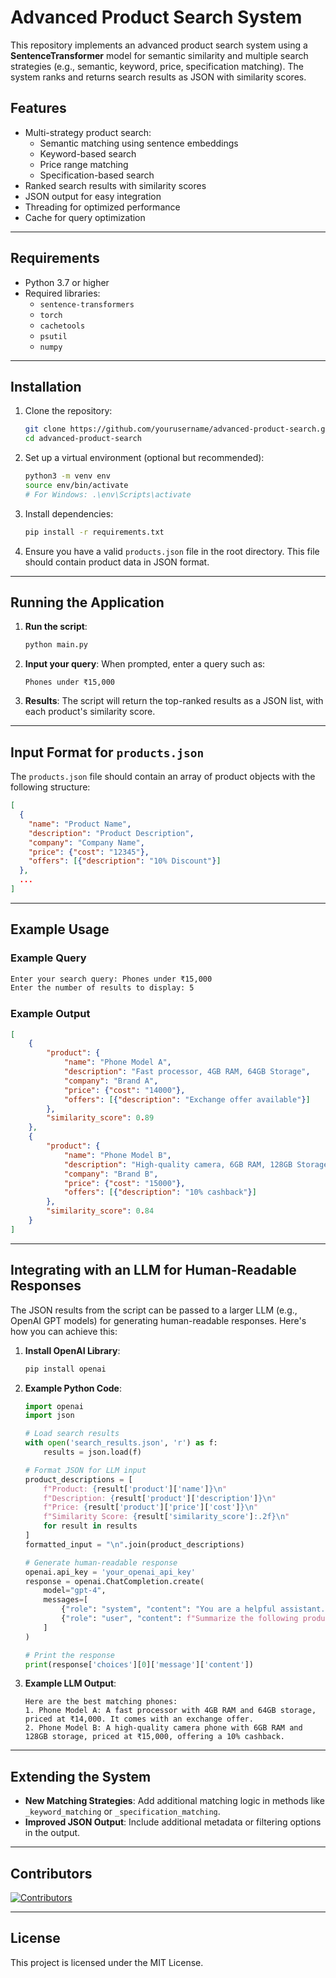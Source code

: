 # Advanced Product Search System

This repository implements an advanced product search system using a **SentenceTransformer** model for semantic similarity and multiple search strategies (e.g., semantic, keyword, price, specification matching). The system ranks and returns search results as JSON with similarity scores.

## Features
- Multi-strategy product search:
  - Semantic matching using sentence embeddings
  - Keyword-based search
  - Price range matching
  - Specification-based search
- Ranked search results with similarity scores
- JSON output for easy integration
- Threading for optimized performance
- Cache for query optimization

---

## Requirements
- Python 3.7 or higher
- Required libraries:
  - `sentence-transformers`
  - `torch`
  - `cachetools`
  - `psutil`
  - `numpy`

---

## Installation

1. Clone the repository:
   ```bash
   git clone https://github.com/yourusername/advanced-product-search.git
   cd advanced-product-search
   ```

2. Set up a virtual environment (optional but recommended):
   ```bash
   python3 -m venv env
   source env/bin/activate   
   # For Windows: .\env\Scripts\activate
   ```

3. Install dependencies:
   ```bash
   pip install -r requirements.txt
   ```

4. Ensure you have a valid `products.json` file in the root directory. This file should contain product data in JSON format.

---

## Running the Application

1. **Run the script**:
   ```bash
   python main.py
   ```

2. **Input your query**: When prompted, enter a query such as:
   ```
   Phones under ₹15,000
   ```

3. **Results**: The script will return the top-ranked results as a JSON list, with each product's similarity score.

---

## Input Format for `products.json`

The `products.json` file should contain an array of product objects with the following structure:
```json
[
  {
    "name": "Product Name",
    "description": "Product Description",
    "company": "Company Name",
    "price": {"cost": "12345"},
    "offers": [{"description": "10% Discount"}]
  },
  ...
]
```

---

## Example Usage

### Example Query
```bash
Enter your search query: Phones under ₹15,000
Enter the number of results to display: 5
```

### Example Output
```json
[
    {
        "product": {
            "name": "Phone Model A",
            "description": "Fast processor, 4GB RAM, 64GB Storage",
            "company": "Brand A",
            "price": {"cost": "14000"},
            "offers": [{"description": "Exchange offer available"}]
        },
        "similarity_score": 0.89
    },
    {
        "product": {
            "name": "Phone Model B",
            "description": "High-quality camera, 6GB RAM, 128GB Storage",
            "company": "Brand B",
            "price": {"cost": "15000"},
            "offers": [{"description": "10% cashback"}]
        },
        "similarity_score": 0.84
    }
]
```

---

## Integrating with an LLM for Human-Readable Responses

The JSON results from the script can be passed to a larger LLM (e.g., OpenAI GPT models) for generating human-readable responses. Here's how you can achieve this:

1. **Install OpenAI Library**:
   ```bash
   pip install openai
   ```

2. **Example Python Code**:
   ```python
   import openai
   import json

   # Load search results
   with open('search_results.json', 'r') as f:
       results = json.load(f)

   # Format JSON for LLM input
   product_descriptions = [
       f"Product: {result['product']['name']}\n"
       f"Description: {result['product']['description']}\n"
       f"Price: {result['product']['price']['cost']}\n"
       f"Similarity Score: {result['similarity_score']:.2f}\n"
       for result in results
   ]
   formatted_input = "\n".join(product_descriptions)

   # Generate human-readable response
   openai.api_key = 'your_openai_api_key'
   response = openai.ChatCompletion.create(
       model="gpt-4",
       messages=[
           {"role": "system", "content": "You are a helpful assistant."},
           {"role": "user", "content": f"Summarize the following product search results:\n{formatted_input}"}
       ]
   )

   # Print the response
   print(response['choices'][0]['message']['content'])
   ```

3. **Example LLM Output**:
   ```
   Here are the best matching phones:
   1. Phone Model A: A fast processor with 4GB RAM and 64GB storage, priced at ₹14,000. It comes with an exchange offer.
   2. Phone Model B: A high-quality camera phone with 6GB RAM and 128GB storage, priced at ₹15,000, offering a 10% cashback.
   ```

---

## Extending the System
- **New Matching Strategies**: Add additional matching logic in methods like `_keyword_matching` or `_specification_matching`.
- **Improved JSON Output**: Include additional metadata or filtering options in the output.

---

## Contributors

[![Contributors](https://contrib.rocks/image?repo=Ebullioscopic/RAG-X)](https://github.com/Ebullioscopic/RAG-X/graphs/contributors)

---

## License
This project is licensed under the MIT License.
